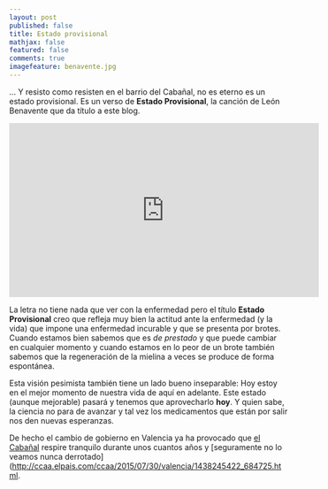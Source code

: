 ```yaml
---
layout: post
published: false
title: Estado provisional
mathjax: false
featured: false
comments: true
imagefeature: benavente.jpg
---
```


... Y resisto como resisten en el barrio del Cabañal, no es eterno es un estado provisional. Es un verso de **Estado Provisional**, la canción de León Benavente que da título a este blog.

<div class="center">
<iframe width="560" height="315" src="https://www.youtube.com/embed/26HPVbcI5LI" frameborder="0" allowfullscreen></iframe>
</div>

La letra no tiene nada que ver con la enfermedad pero el título **Estado Provisional** creo que refleja muy bien la actitud ante la enfermedad (y la vida) que impone una enfermedad incurable y que se presenta por brotes. Cuando estamos bien sabemos que es *de prestado* y que puede cambiar en cualquier momento y cuando estamos en lo peor de un brote también sabemos que la regeneración de la mielina a veces se produce de forma espontánea. 

Esta visión pesimista también tiene un lado bueno inseparable: Hoy estoy en el mejor momento de nuestra vida de aquí en adelante. Este estado (aunque mejorable) pasará y tenemos que aprovecharlo **hoy**. Y quien sabe, la ciencia no para de avanzar y tal vez los medicamentos que están por salir nos den nuevas esperanzas. 

De hecho el cambio de gobierno en Valencia ya ha provocado que [el Cabañal](http://www.cabanyal.com/nou/?lang=es) respire tranquilo durante unos cuantos años y [seguramente no lo veamos nunca derrotado](http://ccaa.elpais.com/ccaa/2015/07/30/valencia/1438245422_684725.html.
